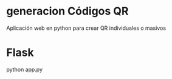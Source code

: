 # generacion Códigos QR
Aplicación web en python para crear QR individuales o masivos

# Flask
python app.py
